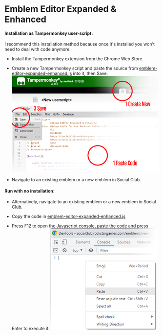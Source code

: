 # Emblem Editor Expanded & Enhanced

#### Installation as Tampermonkey user-script:

I recommend this installation method because once it's installed you won't need to deal with code anymore.

- Install the Tampermonkey extension from the Chrome Web Store.

- Create a new Tampermonkey script and paste the source from
[emblem-editor-expanded-enhanced.js](emblem-editor-expanded-enhanced.js) into it, then Save.
![](README-tampermonkey.png)

- Navigate to an existing emblem or a new emblem in Social Club.

#### Run with no installation:

- Alternatively, navigate to an existing emblem or a new emblem in Social Club.

- Copy the code in [emblem-editor-expanded-enhanced.js](emblem-editor-expanded-enhanced.js)

- Press F12 to open the Javascript console, paste the code and press Enter to execute it.
![](README-console.png)